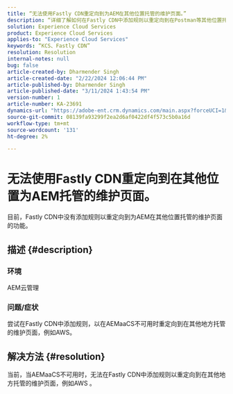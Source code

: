 ```yaml
---
title: “无法使用Fastly CDN重定向到为AEM在其他位置托管的维护页面。”
description: “详细了解如何在Fastly CDN中添加规则以重定向到在Postman等其他位置托管的维护页面的问题。”
solution: Experience Cloud Services
product: Experience Cloud Services
applies-to: "Experience Cloud Services"
keywords: “KCS、Fastly CDN”
resolution: Resolution
internal-notes: null
bug: false
article-created-by: Dharmender Singh
article-created-date: "2/22/2024 12:06:44 PM"
article-published-by: Dharmender Singh
article-published-date: "3/11/2024 1:43:54 PM"
version-number: 1
article-number: KA-23691
dynamics-url: "https://adobe-ent.crm.dynamics.com/main.aspx?forceUCI=1&pagetype=entityrecord&etn=knowledgearticle&id=fb5e04d3-7ad1-ee11-9079-6045bd0061cb"
source-git-commit: 08139fa93299f2ea2d6af0422df4f573c5b0a16d
workflow-type: tm+mt
source-wordcount: '131'
ht-degree: 2%

---
```


# 无法使用Fastly CDN重定向到在其他位置为AEM托管的维护页面。


目前，Fastly CDN中没有添加规则以重定向到为AEM在其他位置托管的维护页面的功能。

## 描述 {#description}


### 环境

AEM云管理

### 问题/症状

尝试在Fastly CDN中添加规则，以在AEMaaCS不可用时重定向到在其他地方托管的维护页面，例如AWS。


## 解决方法 {#resolution}


当前，当AEMaaCS不可用时，无法在Fastly CDN中添加规则以重定向到在其他地方托管的维护页面，例如AWS 。
